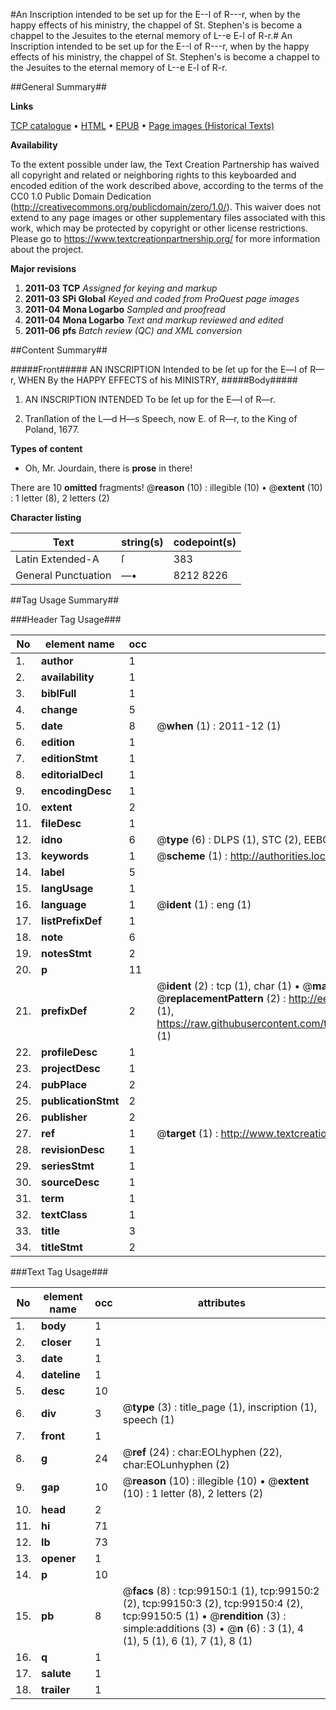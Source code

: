 #An Inscription intended to be set up for the E--l of R---r, when by the happy effects of his ministry, the chappel of St. Stephen's is become a chappel to the Jesuites to the eternal memory of L--e E-l of R-r.#
An Inscription intended to be set up for the E--l of R---r, when by the happy effects of his ministry, the chappel of St. Stephen's is become a chappel to the Jesuites to the eternal memory of L--e E-l of R-r.

##General Summary##

**Links**

[TCP catalogue](http://www.ota.ox.ac.uk/tcp/)  • 
[HTML](http://tei.it.ox.ac.uk/tcp/Texts-HTML/free/A45/A45917.html)  • 
[EPUB](http://tei.it.ox.ac.uk/tcp/Texts-EPUB/free/A45/A45917.epub) • 
[Page images (Historical Texts)](https://historicaltexts.jisc.ac.uk/eebo-13343972e)

**Availability**

To the extent possible under law, the Text Creation Partnership has waived all copyright and related or neighboring rights to this keyboarded and encoded edition of the work described above, according to the terms of the CC0 1.0 Public Domain Dedication (http://creativecommons.org/publicdomain/zero/1.0/). This waiver does not extend to any page images or other supplementary files associated with this work, which may be protected by copyright or other license restrictions. Please go to https://www.textcreationpartnership.org/ for more information about the project.

**Major revisions**

1. __2011-03__ __TCP__ *Assigned for keying and markup*
1. __2011-03__ __SPi Global__ *Keyed and coded from ProQuest page images*
1. __2011-04__ __Mona Logarbo__ *Sampled and proofread*
1. __2011-04__ __Mona Logarbo__ *Text and markup reviewed and edited*
1. __2011-06__ __pfs__ *Batch review (QC) and XML conversion*

##Content Summary##

#####Front#####
AN INSCRIPTION Intended to be ſet up for the E—l of R—r, WHEN By the HAPPY EFFECTS of his MINISTRY, 
#####Body#####

1. AN INSCRIPTION INTENDED To be ſet up for the E—l of R—r.

1. Tranſlation of the L—d H—s Speech, now E. of R—r, to the King of Poland, 1677.

**Types of content**

  * Oh, Mr. Jourdain, there is **prose** in there!

There are 10 **omitted** fragments! 
 @__reason__ (10) : illegible (10)  •  @__extent__ (10) : 1 letter (8), 2 letters (2)

**Character listing**


|Text|string(s)|codepoint(s)|
|---|---|---|
|Latin Extended-A|ſ|383|
|General Punctuation|—•|8212 8226|

##Tag Usage Summary##

###Header Tag Usage###

|No|element name|occ|attributes|
|---|---|---|---|
|1.|__author__|1||
|2.|__availability__|1||
|3.|__biblFull__|1||
|4.|__change__|5||
|5.|__date__|8| @__when__ (1) : 2011-12 (1)|
|6.|__edition__|1||
|7.|__editionStmt__|1||
|8.|__editorialDecl__|1||
|9.|__encodingDesc__|1||
|10.|__extent__|2||
|11.|__fileDesc__|1||
|12.|__idno__|6| @__type__ (6) : DLPS (1), STC (2), EEBO-CITATION (1), OCLC (1), VID (1)|
|13.|__keywords__|1| @__scheme__ (1) : http://authorities.loc.gov/ (1)|
|14.|__label__|5||
|15.|__langUsage__|1||
|16.|__language__|1| @__ident__ (1) : eng (1)|
|17.|__listPrefixDef__|1||
|18.|__note__|6||
|19.|__notesStmt__|2||
|20.|__p__|11||
|21.|__prefixDef__|2| @__ident__ (2) : tcp (1), char (1)  •  @__matchPattern__ (2) : ([0-9\-]+):([0-9IVX]+) (1), (.+) (1)  •  @__replacementPattern__ (2) : http://eebo.chadwyck.com/downloadtiff?vid=$1&page=$2 (1), https://raw.githubusercontent.com/textcreationpartnership/Texts/master/tcpchars.xml#$1 (1)|
|22.|__profileDesc__|1||
|23.|__projectDesc__|1||
|24.|__pubPlace__|2||
|25.|__publicationStmt__|2||
|26.|__publisher__|2||
|27.|__ref__|1| @__target__ (1) : http://www.textcreationpartnership.org/docs/. (1)|
|28.|__revisionDesc__|1||
|29.|__seriesStmt__|1||
|30.|__sourceDesc__|1||
|31.|__term__|1||
|32.|__textClass__|1||
|33.|__title__|3||
|34.|__titleStmt__|2||


###Text Tag Usage###

|No|element name|occ|attributes|
|---|---|---|---|
|1.|__body__|1||
|2.|__closer__|1||
|3.|__date__|1||
|4.|__dateline__|1||
|5.|__desc__|10||
|6.|__div__|3| @__type__ (3) : title_page (1), inscription (1), speech (1)|
|7.|__front__|1||
|8.|__g__|24| @__ref__ (24) : char:EOLhyphen (22), char:EOLunhyphen (2)|
|9.|__gap__|10| @__reason__ (10) : illegible (10)  •  @__extent__ (10) : 1 letter (8), 2 letters (2)|
|10.|__head__|2||
|11.|__hi__|71||
|12.|__lb__|73||
|13.|__opener__|1||
|14.|__p__|10||
|15.|__pb__|8| @__facs__ (8) : tcp:99150:1 (1), tcp:99150:2 (2), tcp:99150:3 (2), tcp:99150:4 (2), tcp:99150:5 (1)  •  @__rendition__ (3) : simple:additions (3)  •  @__n__ (6) : 3 (1), 4 (1), 5 (1), 6 (1), 7 (1), 8 (1)|
|16.|__q__|1||
|17.|__salute__|1||
|18.|__trailer__|1||
